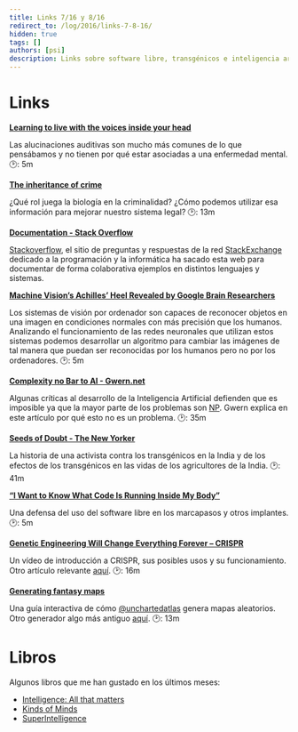 ```yaml
---
title: Links 7/16 y 8/16
redirect_to: /log/2016/links-7-8-16/
hidden: true
tags: []
authors: [psi]
description: Links sobre software libre, transgénicos e inteligencia artificial. Reseñas de algunos libros.
---
```


# Links


[**Learning to live with the voices inside your head**](http://www.abc.net.au/radionational/programs/allinthemind/learning-to-live-with-auditory-hallucinations-voices-inside-head/7585438)

Las alucinaciones auditivas son mucho más comunes de lo que pensábamos y no tienen por qué
estar asociadas a una enfermedad mental.
:clock2:: 5m

[**The inheritance of crime**](https://aeon.co/essays/linking-crime-and-genetics-need-not-be-an-act-of-eugenics)

¿Qué rol juega la biología en la criminalidad? ¿Cómo podemos utilizar esa información
 para mejorar nuestro sistema legal?
:clock2:: 13m

[**Documentation - Stack Overflow**](http://stackoverflow.com/documentation)

[Stackoverflow](https://stackoverflow.com), el sitio de preguntas y respuestas de la red [StackExchange](https://stackexchange.com) dedicado a
la programación y la informática ha sacado esta web para documentar de forma colaborativa
ejemplos en distintos lenguajes y sistemas.

[**Machine Vision’s Achilles’ Heel Revealed by Google Brain Researchers**](https://www.technologyreview.com/s/601955/machine-visions-achilles-heel-revealed-by-google-brain-researchers/)

Los sistemas de visión por ordenador son capaces de reconocer objetos en una imagen en condiciones
normales con más precisión que los humanos. Analizando el funcionamiento de las redes neuronales
que utilizan estos sistemas podemos desarrollar un algoritmo para cambiar las imágenes de tal manera
que puedan ser reconocidas por los humanos pero no por los ordenadores.
:clock2:: 5m

[**Complexity no Bar to AI - Gwern.net**](http://www.gwern.net/Complexity%20vs%20AI)

Algunas críticas al desarrollo de la Inteligencia Artificial defienden que es imposible ya que
la mayor parte de los problemas son [NP](https://en.wikipedia.org/wiki/NP_(complexity)). Gwern explica
en este artículo por qué esto no es un problema.
:clock2:: 35m


[**Seeds of Doubt - The New Yorker**](http://www.newyorker.com/magazine/2014/08/25/seeds-of-doubt)

La historia de una activista contra los transgénicos en la India y de los efectos de los
transgénicos en las vidas de los agricultores de la India.
:clock2:: 41m

[**“I Want to Know What Code Is Running Inside My Body”**](https://www.wired.com/2016/02/i-want-to-know-what-code-is-running-inside-my-body/)

Una defensa del uso del software libre en los marcapasos y otros implantes.
:clock2:: 5m

[**Genetic Engineering Will Change Everything Forever – CRISPR**](https://youtu.be/jAhjPd4uNFY)

Un vídeo de introducción a CRISPR, sus posibles usos y su funcionamiento. Otro artículo relevante [aquí](http://www.digitaltrends.com/cool-tech/what-is-crispr-a-beginners-guide).
:clock2:: 16m

[**Generating fantasy maps**](http://mewo2.com/notes/terrain/)

Una guía interactiva de cómo [@unchartedatlas](https://twitter.com/unchartedatlas) genera mapas aleatorios. Otro generador algo más antiguo [aquí](http://www-cs-students.stanford.edu/~amitp/game-programming/polygon-map-generation/).
:clock2:: 13m

# Libros

Algunos libros que me han gustado en los últimos meses:

- [Intelligence: All that matters](https://www.goodreads.com/review/show/1701788115)
- [Kinds of Minds](https://www.goodreads.com/review/show/707720914)
- [SuperIntelligence](https://www.goodreads.com/review/show/1596999191?book_show_action=false)
